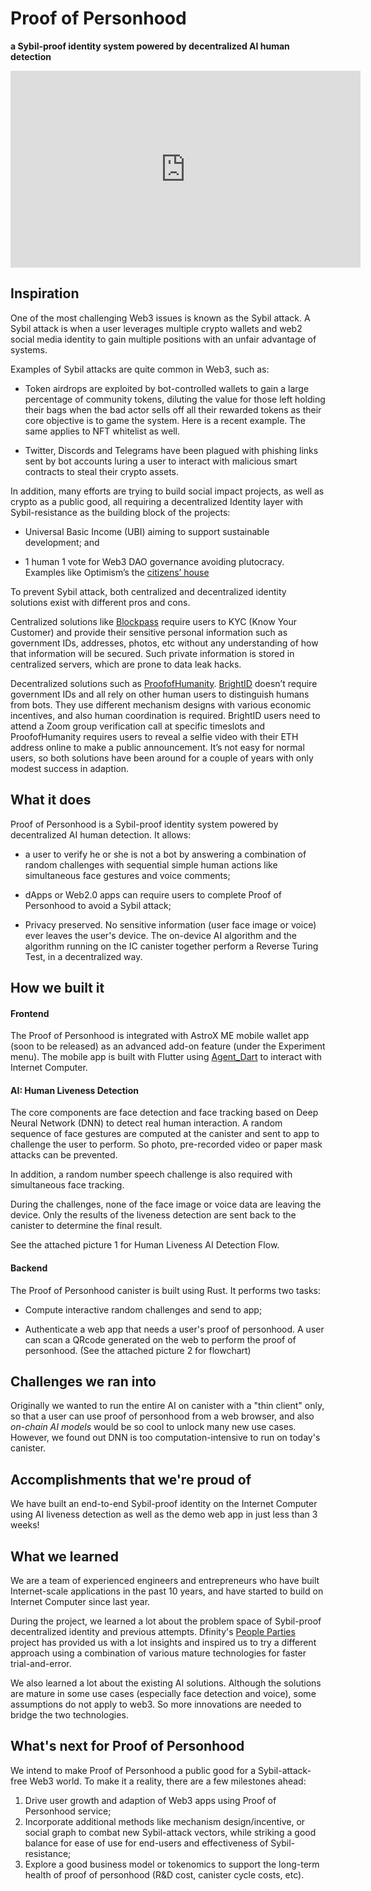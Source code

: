 # Proof of Personhood

**a Sybil-proof identity system powered by decentralized AI human detection**



<iframe width="560" height="315" src="https://www.youtube.com/embed/aDZQ94zmZg8" title="YouTube video player" frameborder="0" allow="accelerometer; autoplay; clipboard-write; encrypted-media; gyroscope; picture-in-picture" allowfullscreen></iframe>



## Inspiration

One of the most challenging Web3 issues is known as the Sybil attack.  A Sybil attack is when a user leverages multiple crypto wallets and web2 social media identity to gain multiple positions with an unfair advantage of systems.

Examples of Sybil attacks are quite common in Web3, such as:

- Token airdrops are exploited by bot-controlled wallets to gain a large percentage of community tokens, diluting the value for those left holding their bags when the bad actor sells off all their rewarded tokens as their core objective is to game the system. Here is a recent example. The same applies to NFT whitelist as well.

- Twitter, Discords and Telegrams have been plagued with phishing links sent by bot accounts luring a user to interact with malicious smart contracts to steal their crypto assets.

In addition, many efforts are trying to build social impact projects, as well as crypto as a public good, all requiring a decentralized Identity layer with Sybil-resistance as the building block of the projects:

- Universal Basic Income (UBI) aiming to support sustainable development; and

- 1 human 1 vote for Web3 DAO governance avoiding plutocracy. Examples like Optimism’s the [citizens’ house](https://twitter.com/optimismPBC/status/1519001576677036032?s=20&t=rlLHdqA1JokWVC4HKxO2jA)

To prevent Sybil attack, both centralized and decentralized identity solutions exist with different pros and cons.

Centralized solutions like [Blockpass](https://www.blockpass.org/) require users to KYC (Know Your Customer) and provide their sensitive personal information such as government IDs, addresses, photos, etc without any understanding of how that information will be secured. Such private information is stored in centralized servers, which are prone to data leak hacks.

Decentralized solutions such as [ProofofHumanity](https://www.proofofhumanity.id/). [BrightID](https://www.brightid.org/) doesn’t require government IDs and all rely on other human users to distinguish humans from bots. They use different mechanism designs with various economic incentives, and also human coordination is required. BrightID users need to attend a Zoom group verification call at specific timeslots and ProofofHumanity requires users to reveal a selfie video with their ETH address online to make a public announcement. It’s not easy for normal users, so both solutions have been around for a couple of years with only modest success in adaption.

## What it does

Proof of Personhood is a Sybil-proof identity system powered by decentralized AI human detection. It allows:  

- a user to verify he or she is not a bot by answering a combination of random challenges with sequential simple human actions like simultaneous face gestures and voice comments;

- dApps or Web2.0 apps can require users to complete Proof of Personhood to avoid a Sybil attack;

- Privacy preserved. No sensitive information (user face image or voice) ever leaves the user's device. The on-device AI algorithm and the algorithm running on the IC canister together perform a Reverse Turing Test, in a decentralized way. 

## How we built it

#### Frontend

The Proof of Personhood is integrated with AstroX ME mobile wallet app (soon to be released) as an advanced add-on feature (under the Experiment menu). The mobile app is built with Flutter using [Agent_Dart](https://github.com/AstroxNetwork/agent_dart) to interact with Internet Computer. 

#### AI: Human Liveness Detection  

The core components are face detection and face tracking based on Deep Neural Network (DNN) to detect real human interaction. A random sequence of face gestures are computed at the canister and sent to app to challenge the user to perform. So photo, pre-recorded video or paper mask attacks can be prevented. 

In addition, a random number speech challenge is also required with simultaneous face tracking. 

During the challenges, none of the face image or voice data are leaving the device. Only the results of the liveness detection are sent back to the canister to determine the final result. 

See the attached picture 1 for Human Liveness AI Detection Flow.

#### Backend

The Proof of Personhood canister is built using Rust. It performs two tasks: 

- Compute interactive random challenges and send to app;

- Authenticate a web app that needs a user's proof of personhood. A user can scan a QRcode generated on the web to perform the proof of personhood. (See the attached picture 2 for flowchart)

## Challenges we ran into

Originally we wanted to run the entire AI on canister with a "thin client" only, so that a user can use proof of personhood from a web browser, and also *on-chain AI models* would be so cool to unlock many new use cases. However, we found out DNN is too computation-intensive to run on today's canister. 

## Accomplishments that we're proud of

We have built an end-to-end Sybil-proof identity on the Internet Computer using AI liveness detection as well as the demo web app in just less than 3 weeks!

## What we learned

We are a team of experienced engineers and entrepreneurs who have built Internet-scale applications in the past 10 years, and have started to build on Internet Computer since last year. 

During the project, we learned a lot about the problem space of Sybil-proof decentralized identity and previous attempts. Dfinity's [People Parties](https://forum.dfinity.org/t/long-term-r-d-people-parties-proof-of-human-proposal/9636) project has provided us with a lot insights and  inspired us to try a different approach using a combination of various mature technologies for faster trial-and-error. 

We also learned a lot about the existing AI solutions. Although the solutions are mature in some use cases (especially face detection and voice), some assumptions do not apply to web3. So more innovations are needed to bridge the two technologies.  

## What's next for Proof of Personhood

We intend to make Proof of Personhood a public good for a Sybil-attack-free Web3 world. To make it a reality, there are a few milestones ahead: 

1. Drive user growth and adaption of Web3 apps using Proof of Personhood service;
2. Incorporate additional methods like mechanism design/incentive, or social graph to combat new Sybil-attack vectors, while striking a good balance for ease of use for end-users and effectiveness of Sybil-resistance;
3. Explore a good business model or tokenomics to support the long-term health of proof of personhood (R&D cost, canister cycle costs, etc).
